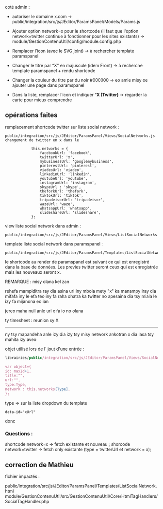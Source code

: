 coté admin  : 
+ autoriser le domaine x.com -> public/integration/src/js/JEditor/ParamsPanel/Models/Params.js
    
- Ajouter option network=x pour le shortcode (il faut que l'option network=twitter continue à fonctionner pour les sites existants) -> module/GestionContenuUtil/config/module.config.php
    
- Remplacer l’icon (avec le SVG joint) -> à rechercher template paramspanel
    
- Changer le titre par “X” en majuscule (idem Front) -> à recherche template paramspanel  + rendu shortcode 
    
- Changer la couleur du titre par du noir #000000 -> eo amle misy oe ajouter une page dans paramspanel
    
- Dans la liste, remplacer l’icon et indiquer “**X (Twitter)** -> regarder la carte pour mieux comprendre 


## opérations faites

remplacement shortcode twitter sur liste social network  :  

```
public/integration/src/js/JEditor/ParamsPanel/Views/SocialNetworks.js
changement de twitter en x dans le 

            this.networks = {
                facebookUrl: 'facebook',
                twitterUrl: 'x',
                mybusinessUrl: 'googlemybusiness',
                pinterestUrl: 'pinterest',
                viadeoUrl: 'viadeo',
                linkedinUrl: 'linkedin',
                youtubeUrl: 'youtube',
                instagramUrl: 'instagram',
                skypeUrl : 'skype',
                theforkUrl: 'thefork',
                tiktokUrl: 'tiktok',
                tripadvisorUrl: 'tripadvisor',
                wazeUrl: 'waze',
                whatsappUrl: 'whatsapp',
                slideshareUrl: 'slideshare',
            };

```

view liste social network dans admin  : 

```
public/integration/src/js/JEditor/ParamsPanel/Views/ListSocialNetworks.js
```

template liste social network dans paramspanel :

```
public/integration/src/js/JEditor/ParamsPanel/Templates/ListSocialNetwork.html
```

le shortcode au render de paramspanel est suivant ce qui est enregistré dans la base de données. Les previes twitter seront ceux qui est enregistrée mais les nouveaux seront x.

REMARQUE : misy olana kel zan 

rehefa mampiditra ray dia asina url iny mbola mety "x" ka manampy iray dia mifafa iny le efa teo iny
fa raha ohatra ka twitter no apesaina dia tsy miala le izy fa mijanona eo ian 

jereo maha null anle url x fa io no olana 

ty timesheet : reunion sy X

-------
ny tsy mapandeha anle izy dia izy tsy misy network ankotran x dia lasa tsy mahita izy aveo 

objet utilisé lors de l' jout d'une entrée  : 
```js 
librairies/public/integration/src/js/JEditor/ParamsPanel/Views/SocialNetworks.js

var object={
id: maxId+1,
title:"",
url:"",
type:Type,
network : this.networks[Type],
};
```

type  => sur la liste dropdown du template  
```
data-id="xUrl"
```


donc 
### Questions : 

shortcode network=x    -> fetch existante et nouveau ;
shorcode network=twitter -> fetch only existante (type  = twitterUrl et network  = x);


## correction de Mathieu

fichier impactés  : 

 public/integration/src/js/JEditor/ParamsPanel/Templates/ListSocialNetwork.html
 module/GestionContenuUtil/src/GestionContenuUtil/Core/HtmlTagHandlers/SocialTagHandler.php